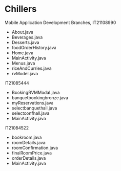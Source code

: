 # Chillers
Mobile Application Development
Branches,
IT21108990
 - About.java
 - Beverages.java
 - Desserts.java
 - foodOrderHistory.java
 - Home.java
 - MainActivity.java
 - Menus.java
 - riceAndCurries.java
 - rvModel.java

IT21085444
 - BookingRVMModal.java
 - banquetbookingbronze.java
 - myReservations.java
 - selectbanquethall.java
 - selectconfhall.java
 - MainActivity.java
 
 IT21084522
 - bookroom.java
 - roomDetails.java
 - roomConfirmation.java
 - finalRoomPrice.java
 - orderDetails.java
 - MainActivity.java
